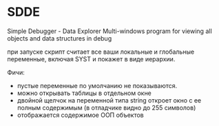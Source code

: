 # SDDE
Simple Debugger - Data Explorer
Multi-windows program for viewing all objects and data structures in debug

при запуске скрипт считает все ваши локальные и глобальные переменные, включая SYST и покажет в виде иерархии.

Фичи:
- пустые переменные по умолчанию не показываются.
- можно открывать таблицы в отдельном окне
- двойной щелчок на переменной типа string откроет окно с ее полным содержимым (в отладчике видно до 255 символов)
- отображается содержимое ООП объектов
